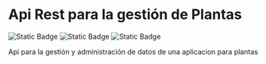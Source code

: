 <h1>Api Rest para la gestión de Plantas</h1>

![Static Badge](https://img.shields.io/badge/Spring%20Boot-8A2BEa)
![Static Badge](https://img.shields.io/badge/Java-8A2BEa)
![Static Badge](https://img.shields.io/badge/JPA-8A2BEa)

<p>Api para la gestión y administración de datos de una aplicacion para plantas</p>

